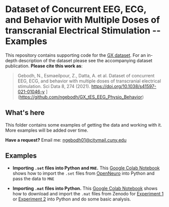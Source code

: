 # Dataset of Concurrent EEG, ECG, and Behavior with Multiple Doses of transcranial Electrical Stimulation -- Examples

This repository contains supporting code for the [GX dataset](https://zenodo.org/record/4456079#.YK8ak6hKiF5).
For an in-depth description of the dataset please see the accompanying dataset publication. **Please cite this work as**:


> Gebodh, N., Esmaeilpour, Z., Datta, A. et al. Dataset of concurrent EEG, ECG, and behavior with multiple doses of transcranial electrical stimulation. Sci Data 8, 274 (2021). https://doi.org/10.1038/s41597-021-01046-y
](https://github.com/ngebodh/GX_tES_EEG_Physio_Behavior)


## What's here
This folder contains some examples of getting the data and working with it. 
More examples will be added over time. 



**Have a request?** Email me: ngebodh01@citymail.cuny.edu


## Examples
* **Importing `.set` files into Python and `MNE`.**
 This [Google Colab Notebook](https://colab.research.google.com/drive/1b0olN3BzqkeNtqPO31Hwx04EvksTLrOy?usp=sharing) shows how to import the `.set` files from [OpenNeuro](https://openneuro.org/datasets/ds003670/versions/1.1.0) into Python and pass the data to `MNE`


* **Importing `.mat` files into Python.** 
This [Google Colab Notebook](https://colab.research.google.com/drive/1fXE_i8BfP9d1fQKAiLngsdi065WifU_y?usp=sharing) shows how to download and import the `.mat` files from Zenodo for [Experiment 1](https://zenodo.org/records/8401160) or [Experiment 2](https://zenodo.org/records/3840617) into Python and do some basic analysis. 
